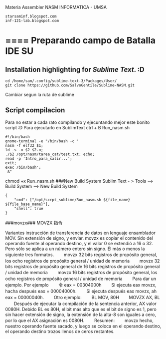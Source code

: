 Materia Assembler NASM INFORMATICA - UMSA
```
starsaminf.blogspot.com
inf-121-lab.blogspot.com
```
====
Preparando campo de Batalla IDE SU	
====

## Installation highlighting for _Sublime Text_. :D
```
cd /home/sam/.config/sublime-text-3/Packages/User/
git clone https://github.com/SalvoGentile/Sublime-NASM.git
```
Cambiar segun la ruta de sublime
## Script compilacion
Para no estar a cada rato compilando y ejecuntando mejor este bonito script :D
Para ejecutarlo en SublimText ctrl + B
Run_nasm.sh
```
#!/bin/bash
gnome-terminal -e "/bin/bash -c '
nasm -f elf32 $1;
ld -s -o $2 $2.o;
./$2 /opt/nasm/tarea_cat/test.txt; echo;
read -p 'Intro_para_salir...';
exit;
exec /bin/bash';
 &"
```
chmod +x Run_nasm.sh
###New Build System
Sublim Text - >  Tools --> Build System --> New Build System
```
{
    "cmd": ["/opt/scrpt_sublime/Run_nasm.sh ${file_name} ${file_base_name}"],
    "shell": true
}
```
###movzx###
MOVZX 指令
 
Variantes instrucción de transferencia de datos en lenguaje ensamblador MOV. Sin extensión de signo, y enviar.
movzx es copiar el contenido del operando fuente al operando destino, y el valor 0 se extendió a 16 o 32. Pero sólo se aplica a un número entero sin signo. Él más o menos la siguiente tres formatos.
　　movzx 32 bits registros de propósito general, los ocho registros de propósito general / unidad de memoria
　　movzx 32 bits registros de propósito general de 16 bits registros de propósito general / unidad de memoria
　　movzx 16 bits registros de propósito general, los ocho registros de propósito general / unidad de memoria
　　Para dar un ejemplo. Por ejemplo
　　令 eax = 00304000h
　　Si ejecuta eax movzx, hacha después eax = 00004000h.
　　Si ejecuta después eax movzx, ah eax = 00000040h.
　　Otro ejemplo:
　　BL MOV, 80H
　　MOVZX AX, BL
　　Después de ejecutar la compilación de la sentencia anterior, AX valor 0080H. Debido BL es 80H, el bit más alto que es el bit de signo es 1, pero sin hacer extensión de signo, la extensión de la alta-8 son iguales a cero, por lo que el AX asignación es 0080H.
　　Resumen:
　　movzx hecho, nuestro operando fuente sacado, y luego se coloca en el operando destino, el operando destino trozos llenos de ceros restantes.


